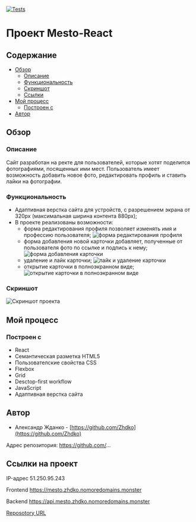 [![Tests](https://github.com/yandex-praktikum/react-mesto-api-full-gha/actions/workflows/tests.yml/badge.svg)](https://github.com/yandex-praktikum/react-mesto-api-full-gha/actions/workflows/tests.yml)
# Проект Mesto-React

## Содержание

- [Обзор](#Обзор)
  - [Описание](#Описание)
  - [Функциональность](#Функциональность)
  - [Скриншот](#Скриншот)
  - [Ссылки](#Ссылки)
- [Мой процесс](#Мой-процесс)
  - [Построен с](#Построен-с)
- [Автор](#Автор)

## Обзор

### Описание

Сайт разработан на ректе для пользователей, которые хотят поделится фотографиями, посященных ими мест. Пользователь имеет возможность добавить новое фото, редактировать профиль и ставить лайки на фотографии.

### Функциональность

- Адаптивная верстка сайта для устройств, с разрешением экрана от 320px (максимальная ширина контента 880px);
- В проекте реализованы возможности:
  - форма редактирования профиля позволяет изменять имя и профессию пользователя;
    ![форма редактирования профиля](./image/readme/edit-profile.gif)
  - форма добавления новой карточки добавляет, полученные от пользователя фото по ссылке и подпись к нему;
    ![форма добавления карточки](./image/readme/add-card.gif)
  - удаление и лайк карточки;
    ![лайк и удаление карточки](./image/readme/like-and-delete.gif)
  - открытие карточки в полноэкранном виде;
    ![открытие карточки в полноэкранном виде](./image/readme/full-width-image.gif)

### Скриншот

![Скриншот проекта](./image/screenshoot_project_mesto.png)

## Мой процесс

### Построен с

- React
- Семантическая разметка HTML5
- Пользователские свойства CSS
- Flexbox
- Grid
- Desctop-first workflow
- JavaScript
- Адаптивная верстка сайта

## Автор

- Александр Жданко - [https://github.com/Zhdko](https://github.com/Zhdko)


Адрес репозитория: https://github.com/...

## Ссылки на проект

IP-адрес 51.250.95.243

Frontend https://mesto.zhdko.nomoredomains.monster

Backend https://api.mesto.zhdko.nomoredomains.monster

[Reposotory URL](https://github.com/Zhdko/react-mesto-api-full-gha)
